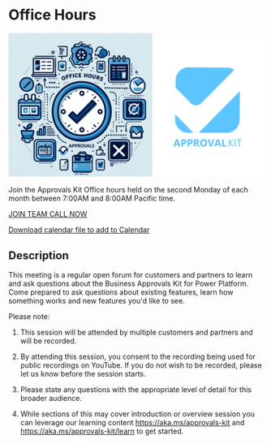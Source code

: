 # Office Hours

![Approvals Kit Office Hours - Logo and illustration](./images/ApprovalsKitOfficeHours.png)

Join the Approvals Kit Office hours held on the second Monday of each month between 7:00AM and 8:00AM Pacific time.

[JOIN TEAM CALL NOW](https://aka.ms/ApprovalsKit/OfficeHours/Join)

[Download calendar file to add to Calendar](https://microsoft.github.io/powercat-business-approvals-kit/officehours.ics)

## Description

This meeting is a regular open forum for customers and partners to learn and ask questions about the Business Approvals Kit for Power Platform. Come prepared to ask questions about existing features, learn how something works and new features you'd like to see.

Please note:

1. This session will be attended by multiple customers and partners and will be recorded.

2. By attending this session, you consent to the recording being used for public recordings on YouTube. If you do not wish to be recorded, please let us know before the session starts.

3. Please state any questions with the appropriate level of detail for this broader audience.

4. While sections of this may cover introduction or overview session you can leverage our learning content https://aka.ms/approvals-kit and https://aka.ms/approvals-kit/learn to get started.
